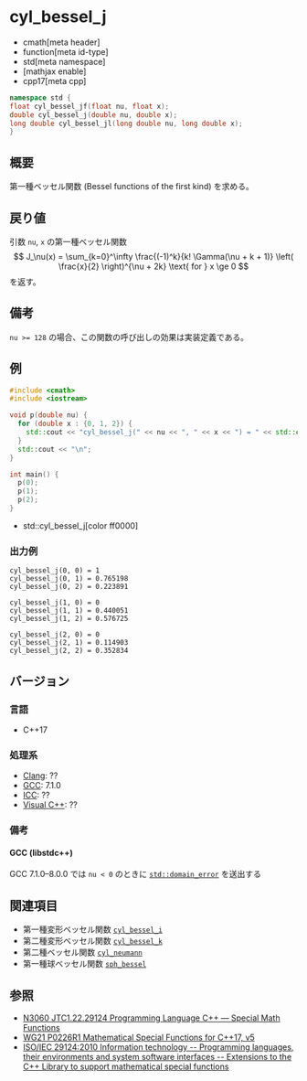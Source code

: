 # cyl_bessel_j
* cmath[meta header]
* function[meta id-type]
* std[meta namespace]
* [mathjax enable]
* cpp17[meta cpp]

```cpp
namespace std {
float cyl_bessel_jf(float nu, float x);
double cyl_bessel_j(double nu, double x);
long double cyl_bessel_jl(long double nu, long double x);
}
```

## 概要
第一種ベッセル関数 (Bessel functions of the first kind) を求める。


## 戻り値
引数 `nu`, `x` の第一種ベッセル関数
$$
J_\nu(x) = \sum_{k=0}^\infty \frac{(-1)^k}{k! \Gamma(\nu + k + 1)} \left( \frac{x}{2} \right)^{\nu + 2k}
\text{ for } x \ge 0
$$
を返す。


## 備考
`nu >= 128` の場合、この関数の呼び出しの効果は実装定義である。


## 例
```cpp example
#include <cmath>
#include <iostream>

void p(double nu) {
  for (double x : {0, 1, 2}) {
    std::cout << "cyl_bessel_j(" << nu << ", " << x << ") = " << std::cyl_bessel_j(nu, x) << "\n";
  }
  std::cout << "\n";
}

int main() {
  p(0);
  p(1);
  p(2);
}
```
* std::cyl_bessel_j[color ff0000]

### 出力例
```
cyl_bessel_j(0, 0) = 1
cyl_bessel_j(0, 1) = 0.765198
cyl_bessel_j(0, 2) = 0.223891

cyl_bessel_j(1, 0) = 0
cyl_bessel_j(1, 1) = 0.440051
cyl_bessel_j(1, 2) = 0.576725

cyl_bessel_j(2, 0) = 0
cyl_bessel_j(2, 1) = 0.114903
cyl_bessel_j(2, 2) = 0.352834

```


## バージョン
### 言語
- C++17

### 処理系
- [Clang](/implementation.md#clang): ??
- [GCC](/implementation.md#gcc): 7.1.0
- [ICC](/implementation.md#icc): ??
- [Visual C++](/implementation.md#visual_cpp): ??


### 備考
#### GCC (libstdc++)
GCC 7.1.0–8.0.0 では `nu < 0` のときに [`std::domain_error`](/reference/stdexcept.md) を送出する


## 関連項目
* 第一種変形ベッセル関数 [`cyl_bessel_i`](cyl_bessel_i.md)
* 第二種変形ベッセル関数 [`cyl_bessel_k`](cyl_bessel_k.md)
* 第二種ベッセル関数 [`cyl_neumann`](cyl_neumann.md)
* 第一種球ベッセル関数 [`sph_bessel`](sph_bessel.md)


## 参照
- [N3060 JTC1.22.29124 Programming Language C++ — Special Math Functions](http://www.open-std.org/jtc1/sc22/wg21/docs/papers/2010/n3060.pdf)
- [WG21 P0226R1 Mathematical Special Functions for C++17, v5](https://isocpp.org/files/papers/P0226R1.pdf)
- [ISO/IEC 29124:2010 Information technology -- Programming languages, their environments and system software interfaces -- Extensions to the C++ Library to support mathematical special functions](https://www.iso.org/standard/50511.html)
